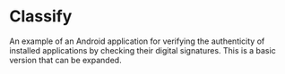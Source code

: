 # Classify
An example of an Android application for verifying the authenticity of installed applications by checking their digital signatures. This is a basic version that can be expanded.

